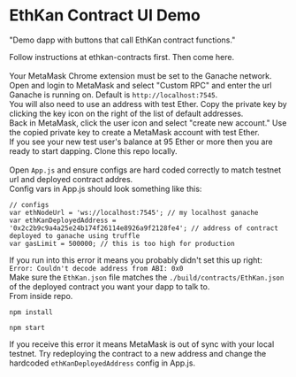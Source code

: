 # EthKan Contract UI Demo

"Demo dapp with buttons that call EthKan contract functions."

Follow instructions at ethkan-contracts first. Then come here.
<br>
<br>
Your MetaMask Chrome extension must be set to the Ganache network. Open and login to MetaMask and select "Custom RPC" and enter the url Ganache is running on. Default is `http://localhost:7545`.
<br>
You will also need to use an address with test Ether. Copy the private key by clicking the key icon on the right of the list of default addresses. 
<br>
Back in MetaMask, click the user icon and select "create new account." Use the copied private key to create a MetaMask account with test Ether.
<br>
If you see your new test user's balance at 95 Ether or more then you are ready to start dapping.
Clone this repo locally. 
<br>
<br>
Open `App.js` and ensure configs are hard coded correctly to match testnet url and deployed contract addres.
<br>
Config vars in App.js should look something like this:
```
// configs
var ethNodeUrl = 'ws://localhost:7545'; // my localhost ganache
var ethKanDeployedAddress = '0x2c2b9c9a4a25e24b174f26114e8926a9f2128fe4'; // address of contract deployed to ganache using truffle
var gasLimit = 500000; // this is too high for production
```
If you run into this error it means you probably didn't set this up right: `Error: Couldn't decode address from ABI: 0x0`
<br>
Make sure the `EthKan.json` file matches the `./build/contracts/EthKan.json` of the deployed contract you want your dapp to talk to.
<br>
From inside repo.
```
npm install
```
```
npm start
```
If you receive this error it means MetaMask is out of sync with your local testnet. Try redeploying the contract to a new address and change the hardcoded `ethKanDeployedAddress` config in App.js.
